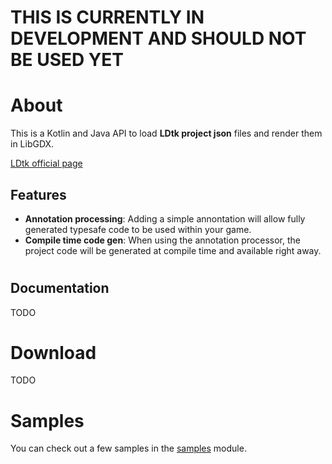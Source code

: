 # THIS IS CURRENTLY IN DEVELOPMENT AND SHOULD NOT BE USED YET

# About

This is a Kotlin and Java API to load **LDtk project json** files and render them in LibGDX.

[LDtk official page](https://deepnight.net/tools/ldtk-2d-level-editor)

## Features
- **Annotation processing**: Adding a simple annontation will allow fully generated typesafe code to be used within your game.
- **Compile time code gen**: When using the annotation processor, the project code will be generated at compile time and available right away.


#
## Documentation

TODO

# Download

TODO

# Samples

You can check out a few samples in the [samples](samples) module.
